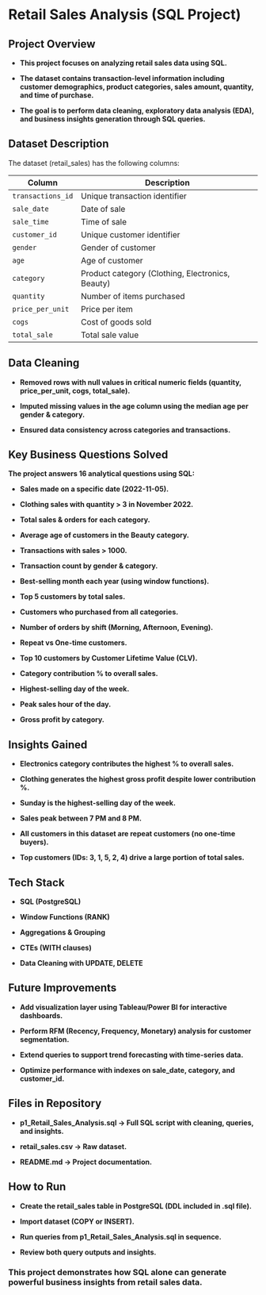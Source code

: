 # Retail Sales Analysis (SQL Project)
## Project Overview

 - **This project focuses on analyzing retail sales data using SQL.**

 - **The dataset contains transaction-level information including customer demographics, product categories, sales amount, quantity, and time of purchase.**

 - **The goal is to perform data cleaning, exploratory data analysis (EDA), and business insights generation through SQL queries.**

## Dataset Description

The dataset (retail_sales) has the following columns:

| Column            | Description                                      |
| ----------------- | ------------------------------------------------ |
| `transactions_id` | Unique transaction identifier                    |
| `sale_date`       | Date of sale                                     |
| `sale_time`       | Time of sale                                     |
| `customer_id`     | Unique customer identifier                       |
| `gender`          | Gender of customer                               |
| `age`             | Age of customer                                  |
| `category`        | Product category (Clothing, Electronics, Beauty) |
| `quantity`        | Number of items purchased                        |
| `price_per_unit`  | Price per item                                   |
| `cogs`            | Cost of goods sold                               |
| `total_sale`      | Total sale value                                 |

## Data Cleaning

 - **Removed rows with null values in critical numeric fields (quantity, price_per_unit, cogs, total_sale).**

 - **Imputed missing values in the age column using the median age per gender & category.**

 - **Ensured data consistency across categories and transactions.**

## Key Business Questions Solved

 **The project answers 16 analytical questions using SQL:**

 - **Sales made on a specific date (2022-11-05).**

 - **Clothing sales with quantity > 3 in November 2022.**

 - **Total sales & orders for each category.**

 - **Average age of customers in the Beauty category.**

 - **Transactions with sales > 1000.**

 - **Transaction count by gender & category.**

 - **Best-selling month each year (using window functions).**

 - **Top 5 customers by total sales.**

 - **Customers who purchased from all categories.**

 - **Number of orders by shift (Morning, Afternoon, Evening).**

 - **Repeat vs One-time customers.**

 - **Top 10 customers by Customer Lifetime Value (CLV).**

 - **Category contribution % to overall sales.**

 - **Highest-selling day of the week.**

 - **Peak sales hour of the day.**

 - **Gross profit by category.**

## Insights Gained

 - **Electronics category contributes the highest % to overall sales.**

 - **Clothing generates the highest gross profit despite lower contribution %.**

 - **Sunday is the highest-selling day of the week.**

 - **Sales peak between 7 PM and 8 PM.**

 - **All customers in this dataset are repeat customers (no one-time buyers).**

 - **Top customers (IDs: 3, 1, 5, 2, 4) drive a large portion of total sales.**

## Tech Stack

 - **SQL (PostgreSQL)**

 - **Window Functions (RANK)**

 - **Aggregations & Grouping**

 - **CTEs (WITH clauses)**

 - **Data Cleaning with UPDATE, DELETE**

## Future Improvements

 - **Add visualization layer using Tableau/Power BI for interactive dashboards.**

 - **Perform RFM (Recency, Frequency, Monetary) analysis for customer segmentation.**

 - **Extend queries to support trend forecasting with time-series data.**

 - **Optimize performance with indexes on sale_date, category, and customer_id.**

## Files in Repository

 - **p1_Retail_Sales_Analysis.sql → Full SQL script with cleaning, queries, and insights.**

 - **retail_sales.csv  → Raw dataset.**

 - **README.md → Project documentation.**

## How to Run

 - **Create the retail_sales table in PostgreSQL (DDL included in .sql file).**

 - **Import dataset (COPY or INSERT).**

 - **Run queries from p1_Retail_Sales_Analysis.sql in sequence.**
 
 - **Review both query outputs and insights.**

### This project demonstrates how SQL alone can generate powerful business insights from retail sales data.
